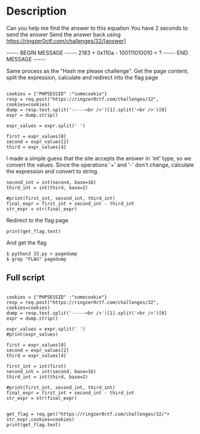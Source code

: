 # Description
Can you help me find the answer to this equation 
You have 2 seconds to send the answer
Send the answer back using https://ringzer0ctf.com/challenges/32/[answer]




----- BEGIN MESSAGE -----
2183 + 0x110a - 100111010010 = ?
----- END MESSAGE -----

Same process as the "Hash me please challenge". Get the page content, split the expression, calculate and redirect into the flag page


```simport requests as req

cookies = {"PHPSESSID" :"somecookie"}
resp = req.post("https://ringzer0ctf.com/challenges/32", cookies=cookies)
dump = resp.text.split('-----<br />')[1].split('<br />')[0]
expr = dump.strip()

expr_values = expr.split(' ')

first = expr_values[0]
second = expr_values[2]
third = expr_values[4]
```

I made a simple guess that the site accepts the answer in 'int' type, so we convert the values.
Since the operations '+' and '-' don't change, calculate the expression and convert to string.

```first_int = int(first)
second_int = int(second, base=16)
third_int = int(third, base=2)

#print(first_int, second_int, third_int)
final_expr = first_int + second_int - third_int
str_expr = str(final_expr)
```

Redirect to the flag page

```get_flag = req.get("https://ringzer0ctf.com/challenges/32/"+ str_expr,cookies=cookies)
print(get_flag.text)
```

And get the flag

```
$ python3 32.py > pagedump
$ grep "FLAG" pagedump
```


## Full script

```import requests as req

cookies = {"PHPSESSID" :"somecookie"}
resp = req.post("https://ringzer0ctf.com/challenges/32", cookies=cookies)
dump = resp.text.split('-----<br />')[1].split('<br />')[0]
expr = dump.strip()

expr_values = expr.split(' ')
#print(expr_values)

first = expr_values[0]
second = expr_values[2]
third = expr_values[4]

first_int = int(first)
second_int = int(second, base=16)
third_int = int(third, base=2)

#print(first_int, second_int, third_int)
final_expr = first_int + second_int - third_int
str_expr = str(final_expr)


get_flag = req.get("https://ringzer0ctf.com/challenges/32/"+ str_expr,cookies=cookies)
print(get_flag.text)
```
